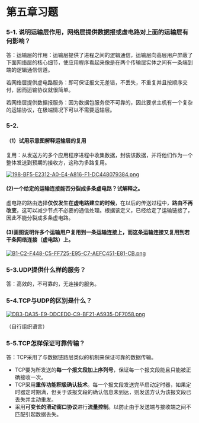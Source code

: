 # 第五章习题

### 5-1. 说明运输层作用，网络层提供数据报或虚电路对上面的运输层有何影响？

答：运输层的作用：运输层提供了进程之间的逻辑通信，运输层向高层用户屏蔽了下面网络层的核心细节，使应用程序看起来像是在两个传输层实体之间有一条端到端的逻辑通信信道。

​		若网络层提供虚电路服务：即可保证报文无差错，不丢失，不重复并且按顺序交付，因而运输协议就很简单。

​		若网络层提供数据报服务：因为数据包服务使不可靠的，因此要求主机有一个复杂的运输协议，在极端情况下可以不需要运输层。

### 5-2.

#### （1）试用示意图解释运输层的复用

复用：从发送方的多个应用程序进程中收集数据，封装该数据，并将他们作为一个整体发送到预期的接收方，这称为多路复用。

[![198-BF5-E2312-A0-E4-A816-F1-DC448079384.png](https://i.postimg.cc/dQ9cnLXq/198-BF5-E2312-A0-E4-A816-F1-DC448079384.png)](https://postimg.cc/F116HsNq)

#### 		

#### (2)一个给定的运输连接能否分裂成多条虚电路？试解释之。

虚电路的路由选择**仅仅发生在虚电路建立的时候**，在以后的传送过程中，**路由不再改变**，这可以减少节点不必要的通信处理。根据该定义，已经给定了运输链接了，因此不能分裂成多条虚电路。

#### (3)画图说明许多个运输用户复用到一条运输连接上，而这条运输连接又复用到若干条网络连接（虚电路）上。

[![B1-C2-F448-C5-FF725-E95-C7-AEFC451-E81-CB.png](https://i.postimg.cc/4dgVfLXR/B1-C2-F448-C5-FF725-E95-C7-AEFC451-E81-CB.png)](https://postimg.cc/B8mXNC8m)

### 5-3.UDP提供什么样的服务？

答：高效的，不可靠的，无连接的服务。

### 5-4.TCP与UDP的区别是什么？

[![DB3-DA35-E9-DDCED0-C9-BF21-A5935-DF7058.png](https://i.postimg.cc/3wcpp8j7/DB3-DA35-E9-DDCED0-C9-BF21-A5935-DF7058.png)](https://postimg.cc/VSXdPcHH)

（自行组织语言）

### 5-5.TCP怎样保证可靠传输？

答：TCP采用了与数据链路层类似的机制来保证可靠的数据传输。

- TCP要为所发送的**每一个报文段加上序列号**，保证每一个报文段能且只能被正确接收一次。
- TCP采用**重传功能积极确认技术**。每一个报文段发送完毕启动定时器，如果定时器定时期满，但关于该报文段的确认信息未到达，则发送方认为该报文段已丢失并主动重发。
- 采用**可变长的滑动窗口协议**进行**流量控制**。以防止由于发送端与接收端之间不匹配引起数据丢失。
